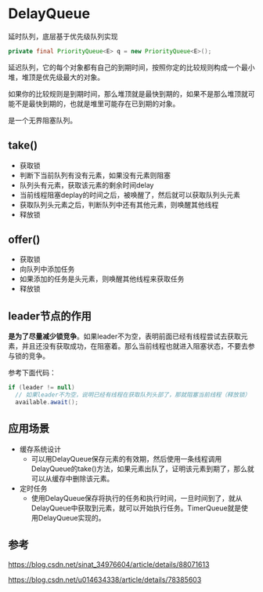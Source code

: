 # DelayQueue

延时队列，底层基于优先级队列实现

```java
private final PriorityQueue<E> q = new PriorityQueue<E>();
```

延迟队列，它的每个对象都有自己的到期时间，按照你定的比较规则构成一个最小堆，堆顶是优先级最大的对象。

如果你的比较规则是到期时间，那么堆顶就是最快到期的，如果不是那么堆顶就可能不是最快到期的，也就是堆里可能存在已到期的对象。

是一个无界阻塞队列。



## take()

- 获取锁
- 判断下当前队列有没有元素，如果没有元素则阻塞
- 队列头有元素，获取该元素的剩余时间delay
- 当前线程阻塞deplay的时间之后，被唤醒了，然后就可以获取队列头元素
- 获取队列头元素之后，判断队列中还有其他元素，则唤醒其他线程
- 释放锁



## offer()

- 获取锁
- 向队列中添加任务
- 如果添加的任务是头元素，则唤醒其他线程来获取任务
- 释放锁





## leader节点的作用

**是为了尽量减少锁竞争**。如果leader不为空，表明前面已经有线程尝试去获取元素，并且还没有获取成功，在阻塞着。那么当前线程也就进入阻塞状态，不要去参与锁的竞争。

参考下面代码：

```java
if (leader != null)
  // 如果leader不为空，说明已经有线程在获取队列头部了，那就阻塞当前线程（释放锁）
  available.await();
```



## 应用场景

- 缓存系统设计
  - 可以用DelayQueue保存元素的有效期，然后使用一条线程调用DelayQueue的take()方法，如果元素出队了，证明该元素到期了，那么就可以从缓存中删除该元素。
- 定时任务
  - 使用DelayQueue保存将执行的任务和执行时间，一旦时间到了，就从DelayQueue中获取到元素，就可以开始执行任务。TimerQueue就是使用DelayQueue实现的。







## 参考

https://blog.csdn.net/sinat_34976604/article/details/88071613

https://blog.csdn.net/u014634338/article/details/78385603


